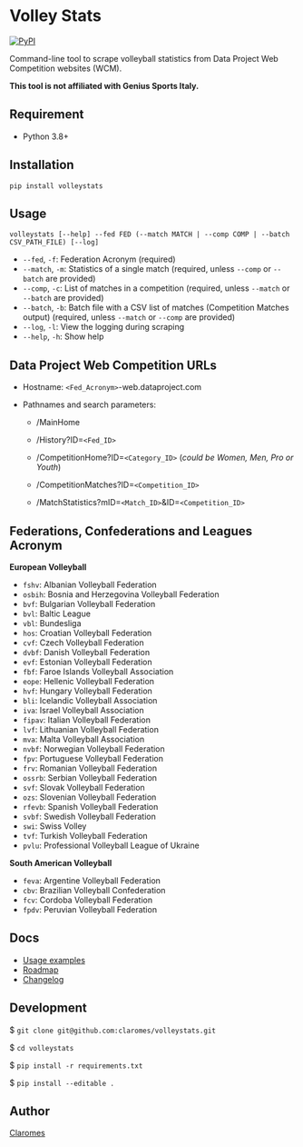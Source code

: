 # Volley Stats

[![PyPI](https://img.shields.io/pypi/v/volleystats)](https://pypi.org/project/volleystats/)

Command-line tool to scrape volleyball statistics from Data Project Web Competition websites (WCM).

**This tool is not affiliated with Genius Sports Italy.**

## Requirement

- Python 3.8+

## Installation

```shell
pip install volleystats
```

## Usage

```
volleystats [--help] --fed FED (--match MATCH | --comp COMP | --batch CSV_PATH_FILE) [--log]
```

- `--fed`, `-f`: Federation Acronym (required)
- `--match`, `-m`: Statistics of a single match (required, unless `--comp` or `--batch` are provided)
- `--comp`, `-c`: List of matches in a competition (required, unless `--match` or `--batch` are provided)
- `--batch`, `-b`: Batch file with a CSV list of matches (Competition Matches output) (required, unless `--match` or `--comp` are provided)
- `--log`, `-l`: View the logging during scraping
- `--help`, `-h`: Show help

## Data Project Web Competition URLs

- Hostname: `<Fed_Acronym>`-web.dataproject.com

- Pathnames and search parameters:
    - /MainHome

    - /History?ID=`<Fed_ID>`

    - /CompetitionHome?ID=`<Category_ID>` (*could be Women, Men, Pro or Youth*)

    - /CompetitionMatches?ID=`<Competition_ID>`

    - /MatchStatistics?mID=`<Match_ID>`&ID=`<Competition_ID>`

## Federations, Confederations and Leagues Acronym

**European Volleyball**

- `fshv`: Albanian Volleyball Federation
- `osbih`: Bosnia and Herzegovina Volleyball Federation
- `bvf`: Bulgarian Volleyball Federation
- `bvl`: Baltic League
- `vbl`: Bundesliga
- `hos`: Croatian Volleyball Federation
- `cvf`: Czech Volleyball Federation
- `dvbf`: Danish Volleyball Federation
- `evf`: Estonian Volleyball Federation
- `fbf`: Faroe Islands Volleyball Association
- `eope`: Hellenic Volleyball Federation
- `hvf`: Hungary Volleyball Federation
- `bli`: Icelandic Volleyball Association
- `iva`: Israel Volleyball Association
- `fipav`: Italian Volleyball Federation
- `lvf`: Lithuanian Volleyball Federation
- `mva`: Malta Volleyball Association
- `nvbf`: Norwegian Volleyball Federation
- `fpv`: Portuguese Volleyball Federation
- `frv`: Romanian Volleyball Federation
- `ossrb`: Serbian Volleyball Federation
- `svf`: Slovak Volleyball Federation
- `ozs`: Slovenian Volleyball Federation
- `rfevb`: Spanish Volleyball Federation
- `svbf`: Swedish Volleyball Federation
- `swi`: Swiss Volley
- `tvf`: Turkish Volleyball Federation
- `pvlu`: Professional Volleyball League of Ukraine

**South American Volleyball**

- `feva`: Argentine Volleyball Federation
- `cbv`: Brazilian Volleyball Confederation
- `fcv`: Cordoba Volleyball Federation
- `fpdv`: Peruvian Volleyball Federation

## Docs

- [Usage examples](https://github.com/claromes/volleystats/blob/main/docs/EXAMPLES.md)
- [Roadmap](https://github.com/claromes/volleystats/blob/main/docs/ROADMAP.md)
- [Changelog](https://github.com/claromes/volleystats/releases)

## Development

$ `git clone git@github.com:claromes/volleystats.git`

$ `cd volleystats`

$ `pip install -r requirements.txt`

$ `pip install --editable .`

## Author

[Claromes](https://claromes.com)
